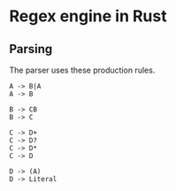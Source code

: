 # Regex engine in Rust

## Parsing

The parser uses these production rules.

```
A -> B|A
A -> B

B -> CB
B -> C

C -> D+
C -> D?
C -> D*
C -> D

D -> (A)
D -> Literal
```
